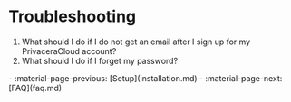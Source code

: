 # Troubleshooting

1. What should I do if I do not get an email after I sign up for my PrivaceraCloud account?
2. What should I do if I forget my password?

<div class="grid cards" markdown>
-   :material-page-previous: [Setup](installation.md)
-   :material-page-next: [FAQ](faq.md)
</div>
